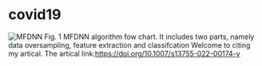 # covid19

![MFDNN](https://user-images.githubusercontent.com/46208253/163076778-f1083e9c-2584-4cfc-adb2-612f2e5efa75.png)
Fig. 1 MFDNN algorithm fow chart. It includes two parts, namely data oversampling, feature extraction and classifcation
Welcome to citing my artical. The artical link:https://doi.org/10.1007/s13755-022-00174-y
